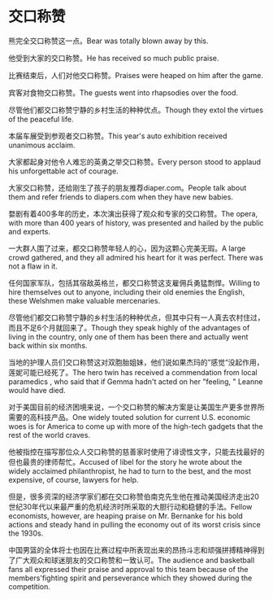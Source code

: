 # 交口称赞

<p><span class="chinese">熊完全交口称赞这一点。</span><span class="english">Bear was totally blown away by this.</span></p>

<p><span class="chinese">他受到大家的交口称赞。</span><span class="english">He has received so much public praise.</span></p>

<p><span class="chinese">比赛结束后，人们对他交口称赞。</span><span class="english">Praises were heaped on him after the game.</span></p>

<p><span class="chinese">宾客对食物交口称赞。</span><span class="english">The guests went into rhapsodies over the food.</span></p>

<p><span class="chinese">尽管他们都交口称赞宁静的乡村生活的种种优点。</span><span class="english">Though they extol the virtues of the peaceful life.</span></p>

<p><span class="chinese">本届车展受到参观者交口称赞。</span><span class="english">This year's auto exhibition received unanimous acclaim.</span></p>

<p><span class="chinese">大家都起身对他令人难忘的英勇之举交口称赞。</span><span class="english">Every person stood to applaud his unforgettable act of courage.</span></p>

<p><span class="chinese">大家交口称赞，还给刚生了孩子的朋友推荐diaper.com。</span><span class="english">People talk about them and refer friends to diapers.com when they have new babies.</span></p>

<p><span class="chinese">婺剧有着400多年的历史，本次演出获得了观众和专家的交口称赞。</span><span class="english">The opera, with more than 400 years of history, was presented and hailed by the public and experts.</span></p>

<p><span class="chinese">一大群人围了过来，都交口称赞年轻人的心，因为这颗心完美无瑕。</span><span class="english">A large crowd gathered, and they all admired his heart for it was perfect. There was not a flaw in it.</span></p>

<p><span class="chinese">任何国家军队，包括其宿敌英格兰，都交口称赞这支雇佣兵勇猛剽悍。</span><span class="english">Willing to hire themselves out to anyone, including their old enemies the English, these Welshmen make valuable mercenaries.</span></p>

<p><span class="chinese">尽管他们都交口称赞宁静的乡村生活的种种优点，但其中只有一人真去农村住过，而且不足6个月就回来了。</span><span class="english">Though they speak highly of the advantages of living in the country, only one of them has been there and actually went back within six months.</span></p>

<p><span class="chinese">当地的护理人员们交口称赞这对双胞胎姐妹，他们说如果杰玛的”感觉“没起作用，莲妮可能已经死了。</span><span class="english">The hero twin has received a commendation from local paramedics , who said that if Gemma hadn't acted on her "feeling, " Leanne would have died.</span></p>

<p><span class="chinese">对于美国目前的经济困境来说，一个交口称赞的解决方案是让美国生产更多世界所需要的高科技产品。</span><span class="english">One widely touted solution for current U.S. economic woes is for America to come up with more of the high-tech gadgets that the rest of the world craves.</span></p>

<p><span class="chinese">他被指控在描写那位众人交口称赞的慈善家时使用了诽谤性文字，只能去找最好的但也最贵的律师帮忙。</span><span class="english">Accused of libel for the story he wrote about the widely acclaimed philanthropist, he had to turn to the best, and the most expensive, of course, lawyers for help.</span></p>

<p><span class="chinese">但是，很多资深的经济学家们都在交口称赞伯南克先生他在推动美国经济走出20世纪30年代以来最严重的危机经济时所采取的大胆行动和稳健的手法。</span><span class="english">Fellow economists, however, are heaping praise on Mr. Bernanke for his bold actions and steady hand in pulling the economy out of its worst crisis since the 1930s.</span></p>

<p><span class="chinese">中国男篮的全体将士也因在比赛过程中所表现出来的昂扬斗志和顽强拼搏精神得到了广大观众和球迷朋友的交口称赞和一致认可。</span><span class="english">The audience and basketball fans all expressed their praise and approval to this team because of the members'fighting spirit and perseverance which they showed during the competition.</span></p>


